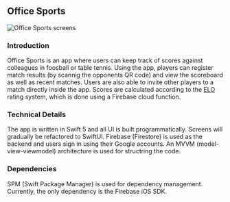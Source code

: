 ## Office Sports

![Office Sports screens](https://github.com/oyvinddd/officesports/blob/main/Images/office-sports-screens.png "Office Sports screens")

### Introduction

Office Sports is an app where users can keep track of scores against colleagues in foosball or table tennis. Using the app, players can register match results (by scannig the opponents QR code) and view the scoreboard as well as recent matches. Users are also able to invite other players to a match directly inside the app. Scores are calculated according to the [ELO](https://en.wikipedia.org/wiki/Elo_rating_system) rating system, which is done using a Firebase cloud function.    

### Technical Details

The app is written in Swift 5 and all UI is built programmatically. Screens will gradually be refactored to SwiftUI. Firebase (Firestore) is used as the backend and users sign in using their Google accounts. An MVVM (model-view-viewmodel) architecture is used for structring the code.

### Dependencies

SPM (Swift Package Manager) is used for dependency management. Currently, the only dependency is the Firebase iOS SDK.
